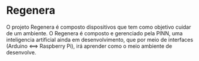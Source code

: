 Regenera
========
O projeto Regenera é composto dispositivos que tem como objetivo cuidar de um ambiente.
O Regenera é composto e gerenciado pela PINN, uma inteligencia artificial ainda em desenvolvimento,
que por meio de interfaces (Arduino <==> Raspberry Pi), irá aprender como o meio ambiente de desenvolve.
